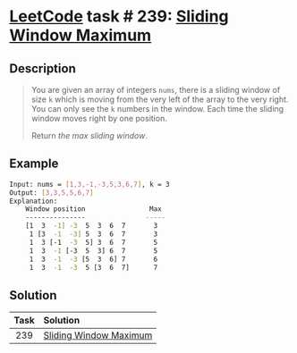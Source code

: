 # [LeetCode][leetcode] task # 239: [Sliding Window Maximum][task]

Description
-----------

> You are given an array of integers `nums`, there is a sliding window of size `k`
> which is moving from the very left of the array to the very right.
> You can only see the `k` numbers in the window. Each time the sliding window moves right by one position.
> 
> Return _the max sliding window_.

Example
-------

```sh
Input: nums = [1,3,-1,-3,5,3,6,7], k = 3
Output: [3,3,5,5,6,7]
Explanation: 
    Window position                Max
    ---------------               -----
    [1  3  -1] -3  5  3  6  7       3
     1 [3  -1  -3] 5  3  6  7       3
     1  3 [-1  -3  5] 3  6  7       5
     1  3  -1 [-3  5  3] 6  7       5
     1  3  -1  -3 [5  3  6] 7       6
     1  3  -1  -3  5 [3  6  7]      7
```

Solution
--------

| Task | Solution                           |
|:----:|:-----------------------------------|
| 239  | [Sliding Window Maximum][solution] |


[leetcode]: <http://leetcode.com/>
[task]: <https://leetcode.com/problems/sliding-window-maximum/>
[solution]: <https://github.com/wellaxis/praxis-leetcode/blob/main/src/main/java/com/witalis/praxis/leetcode/task/h3/p239/option/Practice.java>
